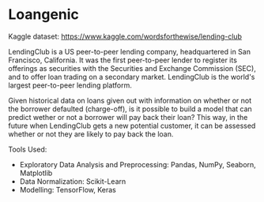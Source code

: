 # Loangenic

Kaggle dataset: https://www.kaggle.com/wordsforthewise/lending-club 

LendingClub is a US peer-to-peer lending company, headquartered in San Francisco, California. It was the first peer-to-peer lender to register its offerings as securities with the Securities and Exchange Commission (SEC), and to offer loan trading on a secondary market. LendingClub is the world's largest peer-to-peer lending platform.

Given historical data on loans given out with information on whether or not the borrower defaulted (charge-off), is it possible to build a model that can predict wether or not a borrower will pay back their loan? This way, in the future when LendingClub gets a new potential customer, it can be assessed whether or not they are likely to pay back the loan. 

Tools Used:
- Exploratory Data Analysis and Preprocessing: Pandas, NumPy, Seaborn, Matplotlib
- Data Normalization: Scikit-Learn
- Modelling: TensorFlow, Keras
